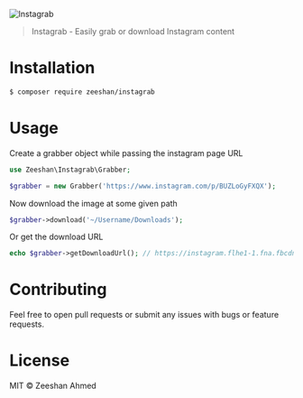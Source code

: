 ![Instagrab](http://i.imgur.com/v0ENwXW.png)
> Instagrab - Easily grab or download Instagram content 

# Installation
```bash
$ composer require zeeshan/instagrab
```

# Usage

Create a grabber object while passing the instagram page URL

```php
use Zeeshan\Instagrab\Grabber;

$grabber = new Grabber('https://www.instagram.com/p/BUZLoGyFXQX');
```
Now download the image at some given path
```php
$grabber->download('~/Username/Downloads');
```
Or get the download URL
```php
echo $grabber->getDownloadUrl(); // https://instagram.flhe1-1.fna.fbcdn.net/t51.288...
```

# Contributing
Feel free to open pull requests or submit any issues with bugs or feature requests.

# License
MIT © Zeeshan Ahmed